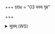 +++
title = "03 यस्य गृह"

+++
<details><summary>मूलम् (WS)</summary>

यस्य गृह आदायेत वशा देवकृतं हविः ।  
निधानमस्या एष्यं दुहित्रे पत्यामिव ॥ ३ ॥
</details>